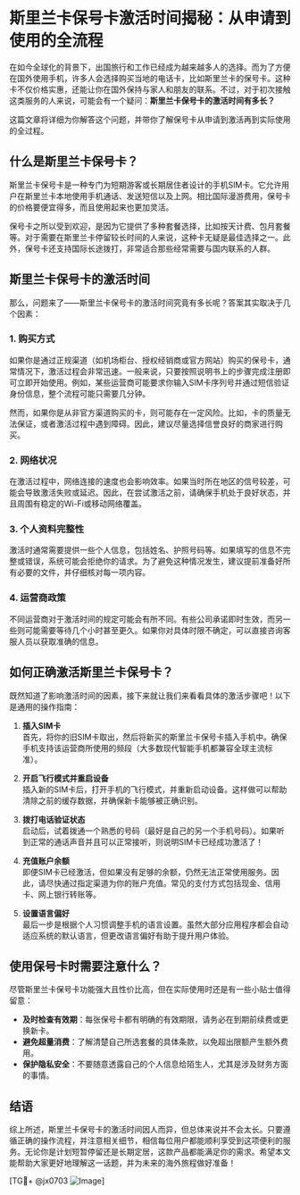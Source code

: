 # 斯里兰卡保号卡激活时间揭秘：从申请到使用的全流程

在如今全球化的背景下，出国旅行和工作已经成为越来越多人的选择。而为了方便在国外使用手机，许多人会选择购买当地的电话卡，比如斯里兰卡的保号卡。这种卡不仅价格实惠，还能让你在国外保持与家人和朋友的联系。不过，对于初次接触这类服务的人来说，可能会有一个疑问：**斯里兰卡保号卡的激活时间有多长？**

这篇文章将详细为你解答这个问题，并带你了解保号卡从申请到激活再到实际使用的全过程。

## 什么是斯里兰卡保号卡？

斯里兰卡保号卡是一种专门为短期游客或长期居住者设计的手机SIM卡。它允许用户在斯里兰卡本地使用手机通话、发送短信以及上网。相比国际漫游费用，保号卡的价格要便宜得多，而且使用起来也更加灵活。

保号卡之所以受到欢迎，是因为它提供了多种套餐选择，比如按天计费、包月套餐等。对于需要在斯里兰卡停留较长时间的人来说，这种卡无疑是最佳选择之一。此外，保号卡还支持国际长途拨打，非常适合那些经常需要与国内联系的人群。

## 斯里兰卡保号卡的激活时间

那么，问题来了——斯里兰卡保号卡的激活时间究竟有多长呢？答案其实取决于几个因素：

### 1. **购买方式**
   如果你是通过正规渠道（如机场柜台、授权经销商或官方网站）购买的保号卡，通常情况下，激活过程会非常迅速。一般来说，只要按照说明书上的步骤完成注册即可立即开始使用。例如，某些运营商可能要求你输入SIM卡序列号并通过短信验证身份信息，整个流程可能只需要几分钟。

   然而，如果你是从非官方渠道购买的卡，则可能存在一定风险。比如，卡的质量无法保证，或者激活过程中遇到障碍。因此，建议尽量选择信誉良好的商家进行购买。

### 2. **网络状况**
   在激活过程中，网络连接的速度也会影响效率。如果当时所在地区的信号较差，可能会导致激活失败或延迟。因此，在尝试激活之前，请确保手机处于良好状态，并且周围有稳定的Wi-Fi或移动网络覆盖。

### 3. **个人资料完整性**
   激活时通常需要提供一些个人信息，包括姓名、护照号码等。如果填写的信息不完整或错误，系统可能会拒绝你的请求。为了避免这种情况发生，建议提前准备好所有必要的文件，并仔细核对每一项内容。

### 4. **运营商政策**
   不同运营商对于激活时间的规定可能会有所不同。有些公司承诺即时生效，而另一些则可能需要等待几个小时甚至更久。如果你对具体时限不确定，可以直接咨询客服人员以获取准确的信息。

## 如何正确激活斯里兰卡保号卡？

既然知道了影响激活时间的因素，接下来就让我们来看看具体的激活步骤吧！以下是通用的操作指南：

1. **插入SIM卡**  
   首先，将你的旧SIM卡取出，然后将新买的斯里兰卡保号卡插入手机中。确保手机支持该运营商所使用的频段（大多数现代智能手机都兼容全球主流标准）。

2. **开启飞行模式并重启设备**  
   插入新的SIM卡后，打开手机的飞行模式，并重新启动设备。这样做可以帮助清除之前的缓存数据，并确保新卡能够被正确识别。

3. **拨打电话验证状态**  
   启动后，试着拨通一个熟悉的号码（最好是自己的另一个手机号码）。如果听到正常的通话声音并且可以正常接听，则说明SIM卡已经成功激活了！

4. **充值账户余额**  
   即便SIM卡已经激活，但如果没有足够的余额，仍然无法正常使用服务。因此，请尽快通过指定渠道为你的账户充值。常见的支付方式包括现金、信用卡、网上银行转账等。

5. **设置语言偏好**  
   最后一步是根据个人习惯调整手机的语言设置。虽然大部分应用程序都会自动适应系统的默认语言，但更改语言偏好有助于提升用户体验。

## 使用保号卡时需要注意什么？

尽管斯里兰卡保号卡功能强大且性价比高，但在实际使用时还是有一些小贴士值得留意：

- **及时检查有效期**：每张保号卡都有明确的有效期限，请务必在到期前续费或更换新卡。
- **避免超量消费**：了解清楚自己所选套餐的具体条款，以免超出限额产生额外费用。
- **保护隐私安全**：不要随意透露自己的个人信息给陌生人，尤其是涉及财务方面的事情。

## 结语

综上所述，斯里兰卡保号卡的激活时间因人而异，但总体来说并不会太长。只要遵循正确的操作流程，并注意相关细节，相信每位用户都能顺利享受到这项便利的服务。无论你是计划短暂停留还是长期定居，这款产品都能满足你的需求。希望本文能帮助大家更好地理解这一话题，并为未来的海外旅程做好准备！

[TG💪+ @jx0703 ![Image](https://github.com/user-attachments/assets/dbca1d08-cadb-493c-b0ec-ad6f7a83f270)]
